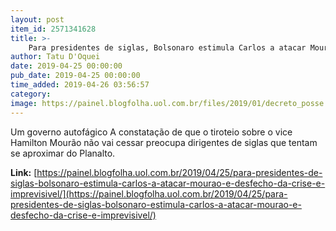 ```yaml
---
layout: post
item_id: 2571341628
title: >-
    Para presidentes de siglas, Bolsonaro estimula Carlos a atacar Mourão e desfecho da crise é imprevisível
author: Tatu D'Oquei
date: 2019-04-25 00:00:00
pub_date: 2019-04-25 00:00:00
time_added: 2019-04-26 03:56:57
category: 
image: https://painel.blogfolha.uol.com.br/files/2019/01/decreto_posse.jpg
---
```


Um governo autofágico A constatação de que o tiroteio sobre o vice Hamilton Mourão não vai cessar preocupa dirigentes de siglas que tentam se aproximar do Planalto.

**Link:** [https://painel.blogfolha.uol.com.br/2019/04/25/para-presidentes-de-siglas-bolsonaro-estimula-carlos-a-atacar-mourao-e-desfecho-da-crise-e-imprevisivel/](https://painel.blogfolha.uol.com.br/2019/04/25/para-presidentes-de-siglas-bolsonaro-estimula-carlos-a-atacar-mourao-e-desfecho-da-crise-e-imprevisivel/)

